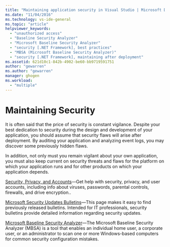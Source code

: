 ```yaml
---
title: "Maintaining application security in Visual Studio | Microsoft Docs"
ms.date: "11/04/2016"
ms.technology: vs-ide-general
ms.topic: "article"
helpviewer_keywords:
  - "unauthorized access"
  - "Baseline Security Analyzer"
  - "Microsoft Baseline Security Analyzer"
  - "security [.NET Framework], best practices"
  - "MBSA (Microsoft Baseline Security Analyzer)"
  - "security [.NET Framework], maintaining after deployment"
ms.assetid: 621d10c1-842b-4902-be60-bb9719591751
author: "gewarren"
ms.author: "gewarren"
manager: ghogen
ms.workload:
  - "multiple"
---
```

# Maintaining Security

It is often said that the price of security is constant vigilance. Despite your best dedication to security during the design and development of your application, you should assume that security flaws will arise after deployment. By auditing your application and analyzing event logs, you may discover some previously hidden flaws.

In addition, not only must you remain vigilant about your own application, you must also keep current on security threats and flaws for the platform on which your application runs and for other products on which your application depends.

[Security, Privacy, and Accounts](https://support.microsoft.com/products/microsoft-account?category=privacy#security-privacy-accounts-help=windows-8&v0h=winrttab1&v1h=win8tab1&v2h=win7tab1&v3h=winvistatab1)&mdash;Get help with security, privacy, and user accounts, including info about viruses, passwords, parental controls, firewalls, and drive encryption..

[Microsoft Security Updates Bulletins](https://technet.microsoft.com/security/bulletins.aspx)&mdash;This page makes it easy to find previously released bulletins. Intended for IT professionals, security bulletins provide detailed information regarding security updates.

[Microsoft Baseline Security Analyzer](https://www.microsoft.com/download/details.aspx?id=7558)&mdash;The Microsoft Baseline Security Analyzer (MBSA) is a tool that enables an individual home user, a corporate user, or an administrator to scan one or more Windows-based computers for common security configuration mistakes.